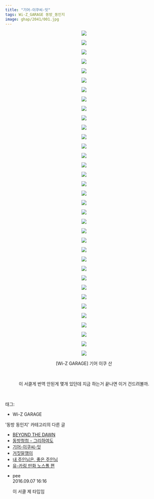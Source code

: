 ```yaml
---
title: "기어-이쿠씨-잇"
tags: Wi-Z_GARAGE 동방_동인지
image: ghap/2041/001.jpg
---
```

<div class="article">
<p style="text-align: center; clear: none; float: none;"><img src="{{ site.nasurl }}/ghap/2041/001.jpg"/></p>
<p style="text-align: center; clear: none; float: none;"><img src="{{ site.nasurl }}/ghap/2041/002.jpg"/></p>
<p style="text-align: center; clear: none; float: none;"><img src="{{ site.nasurl }}/ghap/2041/003.jpg"/></p>
<p style="text-align: center; clear: none; float: none;"><img src="{{ site.nasurl }}/ghap/2041/004.jpg"/></p>
<p style="text-align: center; clear: none; float: none;"><img src="{{ site.nasurl }}/ghap/2041/005.jpg"/></p>
<p style="text-align: center; clear: none; float: none;"><img src="{{ site.nasurl }}/ghap/2041/006.jpg"/></p>
<p style="text-align: center; clear: none; float: none;"><img src="{{ site.nasurl }}/ghap/2041/007.jpg"/></p>
<p style="text-align: center; clear: none; float: none;"><img src="{{ site.nasurl }}/ghap/2041/008.jpg"/></p>
<p style="text-align: center; clear: none; float: none;"><img src="{{ site.nasurl }}/ghap/2041/009.jpg"/></p>
<p style="text-align: center; clear: none; float: none;"><img src="{{ site.nasurl }}/ghap/2041/010.jpg"/></p>
<p style="text-align: center; clear: none; float: none;"><img src="{{ site.nasurl }}/ghap/2041/011.jpg"/></p>
<p style="text-align: center; clear: none; float: none;"><img src="{{ site.nasurl }}/ghap/2041/012.jpg"/></p>
<p style="text-align: center; clear: none; float: none;"><img src="{{ site.nasurl }}/ghap/2041/013.jpg"/></p>
<p style="text-align: center; clear: none; float: none;"><img src="{{ site.nasurl }}/ghap/2041/014.jpg"/></p>
<p style="text-align: center; clear: none; float: none;"><img src="{{ site.nasurl }}/ghap/2041/015.jpg"/></p>
<p style="text-align: center; clear: none; float: none;"><img src="{{ site.nasurl }}/ghap/2041/016.jpg"/></p>
<p style="text-align: center; clear: none; float: none;"><img src="{{ site.nasurl }}/ghap/2041/017.jpg"/></p>
<p style="text-align: center; clear: none; float: none;"><img src="{{ site.nasurl }}/ghap/2041/018.jpg"/></p>
<p style="text-align: center; clear: none; float: none;"><img src="{{ site.nasurl }}/ghap/2041/019.jpg"/></p>
<p style="text-align: center; clear: none; float: none;"><img src="{{ site.nasurl }}/ghap/2041/020.jpg"/></p>
<p style="text-align: center; clear: none; float: none;"><img src="{{ site.nasurl }}/ghap/2041/021.jpg"/></p>
<p style="text-align: center; clear: none; float: none;"><img src="{{ site.nasurl }}/ghap/2041/022.jpg"/></p>
<p style="text-align: center; clear: none; float: none;"><img src="{{ site.nasurl }}/ghap/2041/023.jpg"/></p>
<p style="text-align: center; clear: none; float: none;"><img src="{{ site.nasurl }}/ghap/2041/024.jpg"/></p>
<p style="text-align: center; clear: none; float: none;"><img src="{{ site.nasurl }}/ghap/2041/025.jpg"/></p>
<p style="text-align: center; clear: none; float: none;"><img src="{{ site.nasurl }}/ghap/2041/026.jpg"/></p>
<p style="text-align: center; clear: none; float: none;"><img src="{{ site.nasurl }}/ghap/2041/027.jpg"/></p>
<p style="text-align: center; clear: none; float: none;"><img src="{{ site.nasurl }}/ghap/2041/028.jpg"/></p>
<p style="text-align: center; clear: none; float: none;"><img src="{{ site.nasurl }}/ghap/2041/029.jpg"/></p>
<p style="text-align: center; clear: none; float: none;"><img src="{{ site.nasurl }}/ghap/2041/030.jpg"/></p>
<p style="text-align: center; clear: none; float: none;"><img src="{{ site.nasurl }}/ghap/2041/031.jpg"/></p>
<p style="text-align: center; clear: none; float: none;"><img src="{{ site.nasurl }}/ghap/2041/032.jpg"/></p>
<p style="text-align: center; clear: none; float: none;"><img src="{{ site.nasurl }}/ghap/2041/033.jpg"/></p>
<p style="text-align: center; clear: none; float: none;"><img src="{{ site.nasurl }}/ghap/2041/034.jpg"/></p>
<p style="text-align: center; clear: none; float: none;"><img src="{{ site.nasurl }}/ghap/2041/035.jpg"/></p>
<p style="text-align: center; clear: none; float: none;">[Wi-Z GARAGE] 기어 이쿠 산</p>
<p style="text-align: center; clear: none; float: none;"><br/></p>
<p style="text-align: center; clear: none; float: none;">이 서클게 번역 안된게 몇개 있던데 지금 하는거 끝나면 이거 건드려볼까.</p>
<p><br/></p>
</div><div class="tagTrail">
<p>태그: </p>
<ul>
<li>Wi-Z GARAGE</li>
</ul>
</div><div class="another">
<p>'동방 동인지' 카테고리의 다른 글</p>
<ul>
<li><a href="/2016-09-07-ghap_2043">BEYOND THE DAWN</a></li>
<li><a href="/2016-09-07-ghap_2042">동방청첩 - 그리하여도</a></li>
<li><a href="/2016-09-07-ghap_2041">기어-이쿠씨-잇</a></li>
<li><a href="/2016-09-07-ghap_2040">거짓말쟁이</a></li>
<li><a href="/2016-09-07-ghap_2039">내 주인님은, 좋은 주인님</a></li>
<li><a href="/2016-09-07-ghap_2038">유-카링 만화 노스폴 편</a></li>
</ul>
</div><div class="cb_module cb_fluid">
<div class="cb_wrt cb_profile">
<div class="comment">
<ul>
<li class="cb_thumb_off" id="comment14800544">
<div class="cb_comment_area">
<div class="cb_info_area">
<div class="cb_section">
<span class="cb_nick_name">pee</span>
</div>
<div class="cb_section">
<span class="cb_date">2016.09.07 16:16 </span>
</div>
</div>
<div class="cb_dsc_comment">
<p class="cb_dsc">
											이 서클 제 타입임
										</p>
</div>
</div></li>
</ul>
</div>
</div><!-- commentList close -->
</div>